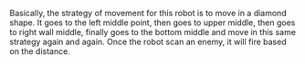 Basically, the strategy of movement for this robot is to move in a diamond shape. It goes to the left middle point, then goes to upper middle, then goes to right wall middle, finally goes to the bottom middle and move in this same strategy again and again. Once the robot scan an enemy, it will fire based on the distance.
